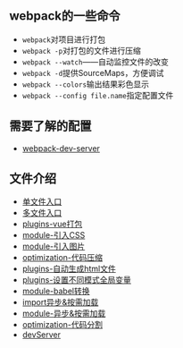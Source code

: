 ## webpack的一些命令

+ `webpack`对项目进行打包
+ `webpack -p`对打包的文件进行压缩
+ `webpack --watch`——自动监控文件的改变
+ `webpack -d`提供SourceMaps，方便调试
+ `webpack --colors`输出结果彩色显示
+ `webpack --config file.name`指定配置文件

## 需要了解的配置

- [webpack-dev-server](https://webpack.js.org/configuration/dev-server/)

## 文件介绍

+ [单文件入口](./demo01/webpack.config.js)
+ [多文件入口](./demo02/webpack.config.js)
+ [plugins-vue打包](./demo03/webpack.config.js)
+ [module-引入CSS](./demo04/webpack.config.js)
+ [module-引入图片](./demo05/webpack.config.js)
+ [optimization-代码压缩](./demo06/webpack.config.js)
+ [plugins-自动生成html文件](./demo07/webpack.config.js)
+ [plugins-设置不同模式全局变量](./demo08/webpack.config.js)
+ [module-babel转换](./demo09/webpack.config.js)
+ [import异步&按需加载](./demo10/webpack.config.js)
+ [module-异步&按需加载](./demo11/webpack.config.js)
+ [optimization-代码分割](./demo12/webpack.config.js)
+ [devServer](./demo13/webpack.config.js)
